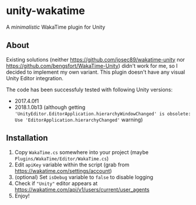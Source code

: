 # unity-wakatime
A *minimalistic* WakaTime plugin for Unity

## About

Existing solutions (neither https://github.com/josec89/wakatime-unity nor https://github.com/bengsfort/WakaTime-Unity) didn't work for me, so I decided to implement my own variant. This plugin doesn't have any visual Unity Editor integration.

The code has been successfuly tested with following Unity versions:

* 2017.4.0f1
* 2018.1.0b13 (although getting `'UnityEditor.EditorApplication.hierarchyWindowChanged' is obsolete: Use 'EditorApplication.hierarchyChanged'` warning)

## Installation

1. Copy `WakaTime.cs` somewhere into your project (maybe `Plugins/WakaTime/Editor/WakaTime.cs`)
2. Edit `apiKey` variable within the script (grab from https://wakatime.com/settings/account)
3. (optional) Set `isDebug` variable to `false` to disable logging
4. Check if `"Unity"` editor appears at https://wakatime.com/api/v1/users/current/user_agents
5. Enjoy!
